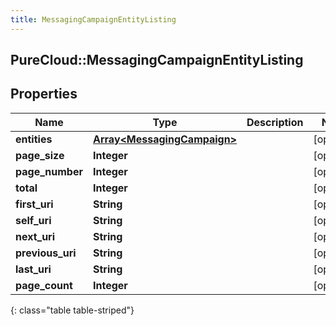 ```yaml
---
title: MessagingCampaignEntityListing
---
```

## PureCloud::MessagingCampaignEntityListing

## Properties

|Name | Type | Description | Notes|
|------------ | ------------- | ------------- | -------------|
| **entities** | [**Array&lt;MessagingCampaign&gt;**](MessagingCampaign.html) |  | [optional] |
| **page_size** | **Integer** |  | [optional] |
| **page_number** | **Integer** |  | [optional] |
| **total** | **Integer** |  | [optional] |
| **first_uri** | **String** |  | [optional] |
| **self_uri** | **String** |  | [optional] |
| **next_uri** | **String** |  | [optional] |
| **previous_uri** | **String** |  | [optional] |
| **last_uri** | **String** |  | [optional] |
| **page_count** | **Integer** |  | [optional] |
{: class="table table-striped"}


